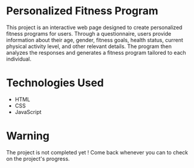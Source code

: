 # Personalized Fitness Program

This project is an interactive web page designed to create personalized fitness programs for users. Through a questionnaire, users provide information about their age, gender, fitness goals, health status, current physical activity level, and other relevant details. The program then analyzes the responses and generates a fitness program tailored to each individual.


# Technologies Used
- HTML
- CSS
- JavaScript


# Warning 
The project is not completed yet ! Come back whenever you can to check on the project's progress.
